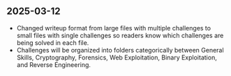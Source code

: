 ## 2025-03-12
* Changed writeup format from large files with multiple challenges to small files with single challenges so readers know which challenges are being solved in each file.
* Challenges will be organized into folders categorically between General Skills, Cryptography, Forensics, Web Exploitation, Binary Exploitation, and Reverse Engineering.
